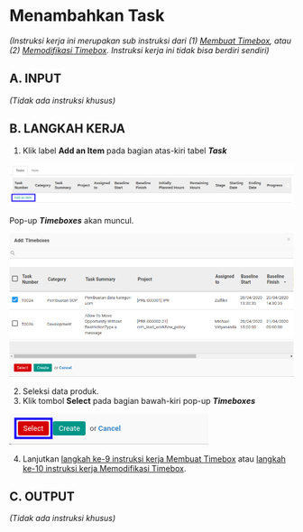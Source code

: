 # Menambahkan Task

*(Instruksi kerja ini merupakan sub instruksi dari (1) [Membuat Timebox](./membuat.md), atau (2) [Memodifikasi Timebox](./memodifikasi.md). Instruksi kerja ini tidak bisa berdiri sendiri)*

## A. INPUT

*(Tidak ada instruksi khusus)*

## B. LANGKAH KERJA

1. Klik label **Add an Item** pada bagian atas-kiri tabel ***Task***

![](../../img/timebox/tombol-add-item-task.png)

Pop-up ***Timeboxes*** akan muncul.

![](../../img/timebox/tab-task-detail-1.png)
![](../../img/timebox/tab-task-detail-2.png)

2. Seleksi data produk.
3. Klik tombol **Select** pada bagian bawah-kiri pop-up ***Timeboxes***

![](../../img/timebox/tombol-select-task.png)

4. Lanjutkan [langkah ke-9 instruksi kerja Membuat Timebox](./membuat.md#l9) atau [langkah ke-10 instruksi kerja Memodifikasi Timebox](./memodifikasi.md#l10).

## C. OUTPUT

*(Tidak ada instruksi khusus)*
